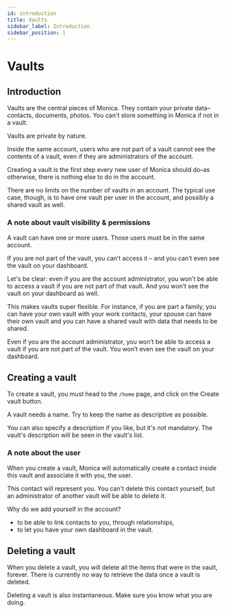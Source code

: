 ```yaml
---
id: introduction
title: Vaults
sidebar_label: Introduction
sidebar_position: 1
---
```


# Vaults

## Introduction

Vaults are the central pieces of Monica. They contain your private data–contacts, documents, photos. You can't store something in Monica if not in a vault.

Vaults are private by nature.

Inside the same account, users who are not part of a vault cannot see the contents of a vault, even if they are administrators of the account.

Creating a vault is the first step every new user of Monica should do–as otherwise, there is nothing else to do in the account.

There are no limits on the number of vaults in an account. The typical use case, though, is to have one vault per user in the account, and possibly a shared vault as well.

### A note about vault visibility & permissions

A vault can have one or more users. Those users must be in the same account.

If you are not part of the vault, you can’t access it – and you can’t even see the vault on your dashboard.

Let's be clear: even if you are the account administrator, you won’t be able to access a vault if you are not part of that vault. And you won’t see the vault on your dashboard as well.

This makes vaults super flexible. For instance, if you are part a family, you can have your own vault with your work contacts, your spouse can have their own vault and you can have a shared vault with data that needs to be shared.

Even if you are the account administrator, you won’t be able to access a vault if you are not part of the vault. You won’t even see the vault on your dashboard.

## Creating a vault

To create a vault, you must head to the `/home` page, and click on the Create vault button.

A vault needs a name. Try to keep the name as descriptive as possible.

You can also specify a description if you like, but it's not mandatory. The vault's description will be seen in the vault's list.

### A note about the user

When you create a vault, Monica will automatically create a contact inside this vault and associate it with you, the user.

This contact will represent you. You can't delete this contact yourself, but an administrator of another vault will be able to delete it.

Why do we add yourself in the account?

* to be able to link contacts to you, through relationships,
* to let you have your own dashboard in the vault.

## Deleting a vault

When you delete a vault, you will delete all the items that were in the vault, forever. There is currently no way to retrieve the data once a vault is deleted.

Deleting a vault is also instantaneous. Make sure you know what you are doing.
